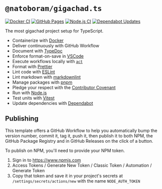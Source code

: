 # `@natoboram/gigachad.ts`

[![Docker CI](https://github.com/NatoBoram/gigachad.ts/actions/workflows/docker.yaml/badge.svg)](https://github.com/NatoBoram/gigachad.ts/actions/workflows/docker.yaml) [![GitHub Pages](https://github.com/NatoBoram/gigachad.ts/actions/workflows/github-pages.yaml/badge.svg)](https://github.com/NatoBoram/gigachad.ts/actions/workflows/github-pages.yaml) [![Node.js CI](https://github.com/NatoBoram/gigachad.ts/actions/workflows/node.js.yaml/badge.svg)](https://github.com/NatoBoram/gigachad.ts/actions/workflows/node.js.yaml) [![Dependabot Updates](https://github.com/NatoBoram/gigachad.ts/actions/workflows/dependabot/dependabot-updates/badge.svg)](https://github.com/NatoBoram/gigachad.ts/actions/workflows/dependabot/dependabot-updates)

The most gigachad project setup for TypeScript.

- Containerize with [Docker](https://github.com/docker/cli)
- Deliver continuously with GitHub Workflow
- Document with [TypeDoc](https://github.com/TypeStrong/typedoc)
- Enforce format-on-save in [VSCode](https://github.com/microsoft/vscode)
- Execute workflows locally with [`act`](https://github.com/nektos/act)
- Format with [Prettier](https://github.com/prettier/prettier)
- Lint code with [ESLint](https://github.com/eslint/eslint)
- Lint markdown with [markdownlint](https://github.com/DavidAnson/markdownlint)
- Manage packages with [pnpm](https://github.com/pnpm/pnpm)
- Pledge your respect with the [Contributor Covenant](https://github.com/EthicalSource/contributor_covenant)
- Run with [Node.js](https://nodejs.org/api/typescript.html#type-stripping)
- Test units with [Vitest](https://github.com/vitest-dev/vitest)
- Update dependencies with [Dependabot](https://github.com/dependabot/dependabot-core)

## Publishing

This template offers a GitHub Workflow to help you automatically bump the version number, commit it, tag it, push it, then publish it to both NPM, the GitHub Package Registry and in GitHub Releases on the click of a button.

To publish on NPM, you'll need to provide your NPM token.

1. Sign in to <https://www.npmjs.com>
2. Access Tokens / Generate New Token / Classic Token / Automation / Generate Token
3. Copy that token and save it in your project's secrets at `/settings/secrets/actions/new` with the name `NODE_AUTH_TOKEN`
